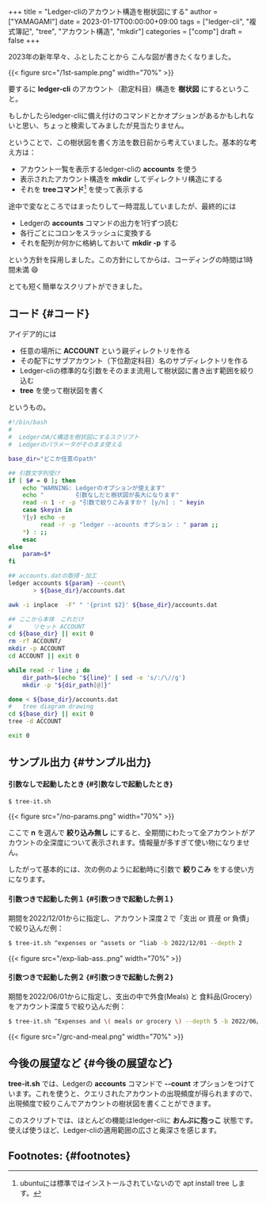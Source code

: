 +++
title = "Ledger-cliのアカウント構造を樹状図にする"
author = ["YAMAGAMI"]
date = 2023-01-17T00:00:00+09:00
tags = ["ledger-cli", "複式簿記", "tree", "アカウント構造", "mkdir"]
categories = ["comp"]
draft = false
+++

2023年の新年早々、ふとしたことから こんな図が書きたくなりました。

{{< figure src="/1st-sample.png" width="70%" >}}

要するに ****ledger-cli**** のアカウント（勘定科目）構造を ****樹状図**** にするということ。

もしかしたらledger-cliに備え付けのコマンドとかオプションがあるかもしれないと思い、ちょっと検索してみましたが見当たりません。

ということで、この樹状図を書く方法を数日前から考えていました。基本的な考え方は：

-   アカウント一覧を表示するledger-cliの ****accounts**** を使う
-   表示されたアカウント構造を ****mkdir**** してディレクトリ構造にする
-   それを ****treeコマンド****[^fn:1] を使って表示する

途中で変なところではまったりして一時混乱していましたが、最終的には

-   Ledgerの ****accounts**** コマンドの出力を1行ずつ読む
-   各行ごとにコロンをスラッシュに変換する
-   それを配列か何かに格納しておいて ****mkdir -p**** する

という方針を採用しました。この方針にしてからは、コーディングの時間は1時間未満 :smile:

とても短く簡単なスクリプトができました。


## コード {#コード}

アイデア的には

-   任意の場所に ****ACCOUNT**** という親ディレクトリを作る
-   その配下にサブアカウント（下位勘定科目）名のサブディレクトリを作る
-   Ledger-cliの標準的な引数をそのまま流用して樹状図に書き出す範囲を絞り込む
-   ****tree**** を使って樹状図を書く

というもの。

```sh
#!/bin/bash
#
#  LedgerのA/C構造を樹状図にするスクリプト
#  Ledgerのパラメータがそのまま使える

base_dir="どこか任意のpath"

## 引数文字列受け
if [ $# = 0 ]; then
    echo "WARNING: Ledgerのオプションが使えます"
    echo "         引数なしだと樹状図が長大になります"
    read -n 1 -r -p "引数で絞りこみますか？ [y/n] : " keyin
    case $keyin in
	Y|y) echo -e
	     read -r -p "ledger --acounts オプション : " param ;;
	*) : ;;
    esac
else
    param=$*
fi

## accounts.datの取得・加工
ledger accounts ${param} --count\
       > ${base_dir}/accounts.dat

awk -i inplace  -F" " '{print $2}' ${base_dir}/accounts.dat

## ここから本体　これだけ
#      リセット ACCOUNT
cd ${base_dir} || exit 0
rm -rf ACCOUNT/
mkdir -p ACCOUNT
cd ACCOUNT || exit 0

while read -r line ; do
    dir_path=$(echo "${line}" | sed -e 's/:/\//g')
    mkdir -p "${dir_path[@]}"

done < ${base_dir}/accounts.dat
#   tree diagram drawing
cd ${base_dir} || exit 0
tree -d ACCOUNT

exit 0
```


## サンプル出力 {#サンプル出力}


#### 引数なしで起動したとき {#引数なしで起動したとき}

```sh
$ tree-it.sh
```

{{< figure src="/no-params.png" width="70%" >}}

ここで ****n**** を選んで ****絞り込み無し**** にすると、全期間にわたって全アカウントがアカウントの全深度について表示されます。情報量が多すぎて使い物になりません。

したがって基本的には、次の例のように起動時に引数で ****絞りこみ**** をする使い方になります。


#### 引数つきで起動した例１ {#引数つきで起動した例１}

期間を2022/12/01からに指定し、アカウント深度２で「支出 or 資産 or 負債」で絞り込んだ例：

```sh
$ tree-it.sh ^expenses or ^assets or ^liab -b 2022/12/01 --depth 2
```

{{< figure src="/exp-liab-ass..png" width="70%" >}}


#### 引数つきで起動した例２ {#引数つきで起動した例２}

期間を2022/06/01からに指定し、支出の中で外食(Meals) と 食料品(Grocery）をアカウント深度５で絞り込んだ例：

```sh
$ tree-it.sh ^Expenses and \( meals or grocery \) --depth 5 -b 2022/06/01
```

{{< figure src="/grc-and-meal.png" width="70%" >}}


## 今後の展望など {#今後の展望など}

****tree-it.sh**** では、Ledgerの ****accounts**** コマンドで ****--count**** オプションをつけています。これを使うと、クエリされたアカウントの出現頻度が得られますので、出現頻度で絞りこんでアカウントの樹状図を書くことができます。

このスクリプトでは、ほとんどの機能はledger-cliに ****おんぶに抱っこ**** 状態です。使えば使うほど、Ledger-cliの適用範囲の広さと奥深さを感じます。


## Footnotes: {#footnotes}

[^fn:1]: ubuntuには標準ではインストールされていないので apt install tree します。
